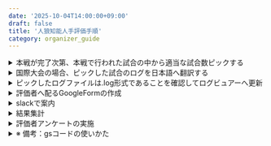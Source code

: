 ```yaml
---
date: '2025-10-04T14:00:00+09:00'
draft: false
title: '人狼知能人手評価手順'
category: organizer_guide
---
```


<details>
<summary>本戦が完了次第、本戦で行われた試合の中から適当な試合数ピックする</summary>

[aiwolf-nlp-log-picker](https://github.com/aiwolfdial/aiwolf-nlp-log-picker)
各チームの出場回数と役職担当回数がなるべく均一になるように設定済み

</details>

<details>
<summary>国際大会の場合、ピックした試合のログを日本語へ翻訳する</summary>

[aiwolf-nlp-log-translator](https://github.com/aiwolfdial/aiwolf-nlp-log-translator)

</details>

<details>
<summary>ピックしたログファイルは.log形式であることを確認してログビュアーへ更新</summary>

[aiwolf-nlp-viewer](https://github.com/aiwolfdial/aiwolf-nlp-viewer)

- `aiwolf-nlp-viewer/static/assets/` 以下に保存
- 5人村ログフォルダ：`_truck5`、13人村ログフォルダ：`_truck13` で識別
- 国際大会の場合は英語版も更新：`_en` で識別

</details>

<details>
<summary> 評価者へ配るGoogleFormの作成</summary>

フォームの作成はこちらの
[スプレッドシート](https://docs.google.com/spreadsheets/d/1VQLYCpSdBoyq1TxWM9OeoZue4oXOtPjFTQEpDMKnf98/edit?usp=sharing) から AppScripts を実行。

1. スプレッドシートに評価用のログファイルリンクを追加
   → `log_link_5`, `log_link_13` の A列に、行ごとに `http` から始まるゲームログのリンクを記述
   ※ `log_link13` シート参考。

2. コード内該当部分の修正
   - 7行目：`playerNum`
   - 24行目：`sheetName`

3. `createFormMain` を実行

分担評価も可能：[参考フォーム](https://docs.google.com/forms/d/1dLSN6w_gLY7MZeUxOtjVfWIj8cJn4GrBEgH0ZHqD5tc/edit)

</details>

<details>
<summary>slackで案内</summary>
    GoogleFormのリンクを評価者へ配布する<br>
</details>

<details>
<summary>結果集計</summary>

[5人村分析](https://docs.google.com/spreadsheets/d/19LyLTa02Sv2CSXgGT4vA6PpOBDRpAxprxeWU_6qTMW8/edit?usp=sharing)

- `log_link` シートを作成
  A列に行ごとに `http` から始まるゲームログのリンクを記述
  ※ `log_link` シート参考。
- `split.gs`（`createGameSpreadSheet`）, `totalling.gs`（`main`）を実行
- `totalling.gs` で生成された `totalling` シートから各評価項目ごとのチームのスコア平均をまとめた**総合評価の表**を作成。
  `-A` や `-B` など複数エージェントを出場させたチームがいた場合は、それらを**統合させた場合の表も作成**する。
  詳細はリンクの `totalling` シート参照。

[13人村分析](https://docs.google.com/spreadsheets/d/1qZQjjameUV0dH41rJBb1l2jLAqbswDGhPKPSrfrpnGg/edit?usp=sharing)

- `log_link` シートを作成
  A列に行ごとに `http` から始まるゲームログのリンクを記述
  ※ `log_link` シート参考。
- `split.gs`（`createGameSpreadSheet`）, `totalling.gs`（`main`）を実行
- `totalling.gs` で生成された `totalling` シートから各評価項目ごとのチームのスコア平均をまとめた**総合評価の表**を作成。
  `-A` や `-B` など複数エージェントを出場させたチームがいた場合は、それらを**統合させた場合の表も作成**する。
  詳細はリンクの `totalling` シート参照。

</details>

<details>
<summary>評価者アンケートの実施</summary>

[こちら](https://docs.google.com/forms/d/16gtDxyZttEbWw7cErXPTTNV-_UdK-Z5h0QCB-rYYjKY/edit)を適宜編集して配布。
</details>

<details>
<summary>※ 備考：gsコードの使いかた</summary>

    拡張機能→AppScript

    該当コードエディタに移動後実行をクリック

    初回実行の場合：

    承認が必要です：権限を確認

    アカウントの選択：kanolab.share@gmail.com

    このアプリはGoogleで確認されていません：詳細→無題のプロジェクト（安全ではないページ）に移動

    無題のプロジェクトがGoogleアカウントへのアクセスを求めています：すべて選択→続行
</details>
